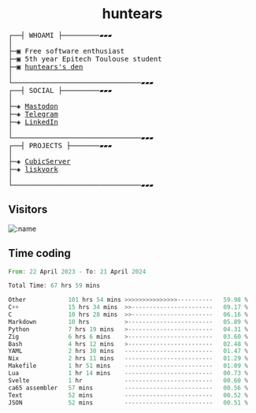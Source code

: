 <h1 align="center">
huntears
</h1>
<!-- <p align="center">
<img src=https://huntears.com/img/pfp.webp width=30%/>
</p>
<style>
img {
    border-radius: 50%;
}
</style> -->
<pre>
┌──┤ WHOAMI ├─────────▰▰▰
│
├─▣ Free software enthusiast
├─▣ 5th year Epitech Toulouse student
├─▣ <a href="https://huntears.com/">huntears's den</a>
│
└───────────────────────────────▰▰▰
┌──┤ SOCIAL ├─────────▰▰▰
│
├─◈ <a href="https://fosstodon.org/@huntears">Mastodon</a>
├─◈ <a href="https://t.me/huntears">Telegram</a>
├─◈ <a href="https://www.linkedin.com/in/alexandre-flion">LinkedIn</a>
│
└───────────────────────────────▰▰▰
┌──┤ PROJECTS ├───────▰▰▰
│
├─◈ <a href="https://github.com/CubicMC/cubic-server">CubicServer</a>
├─◈ <a href="https://github.com/Epitech/B-AIA-500_liskvork">liskvork</a>
│
└───────────────────────────────▰▰▰
</pre>

## Visitors

![:name](https://count.getloli.com/get/@huntears?theme=rule34)

## Time coding

<!--START_SECTION:wakatime-->

```rust
From: 22 April 2023 - To: 21 April 2024

Total Time: 67 hrs 59 mins

Other            101 hrs 54 mins >>>>>>>>>>>>>>>----------   59.98 %
C++              15 hrs 34 mins  >>-----------------------   09.17 %
C                10 hrs 28 mins  >>-----------------------   06.16 %
Markdown         10 hrs          >------------------------   05.89 %
Python           7 hrs 19 mins   >------------------------   04.31 %
Zig              6 hrs 6 mins    >------------------------   03.60 %
Bash             4 hrs 12 mins   >------------------------   02.48 %
YAML             2 hrs 30 mins   -------------------------   01.47 %
Nix              2 hrs 11 mins   -------------------------   01.29 %
Makefile         1 hr 51 mins    -------------------------   01.09 %
Lua              1 hr 14 mins    -------------------------   00.73 %
Svelte           1 hr            -------------------------   00.60 %
ca65 assembler   57 mins         -------------------------   00.56 %
Text             52 mins         -------------------------   00.52 %
JSON             52 mins         -------------------------   00.51 %
```

<!--END_SECTION:wakatime-->
